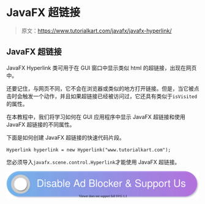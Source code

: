 # JavaFX 超链接

> 原文：<https://www.tutorialkart.com/javafx/javafx-hyperlink/>

## JavaFX 超链接

JavaFX Hyperlink 类可用于在 GUI 窗口中显示类似 html 的超链接，出现在网页中。

还要记住，与网页不同，它不会在浏览器或类似的地方打开链接。但是，当它被点击时会触发一个动作，并且如果超链接已经被访问过，它还具有类似于`isVisited`的属性。

在本教程中，我们将学习如何在 GUI 应用程序中显示 JavaFX 超链接和使用 JavaFX 超链接的不同属性。

下面是如何创建 JavaFX 超链接的快速代码片段。

```
Hyperlink hyperlink = new Hyperlink("www.tutorialkart.com");
```

您必须导入`javafx.scene.control.Hyperlink`才能使用 JavaFX 超链接。

[![](img/925da31b32d6bc3827932f6c8afb11bb.png)](https://www.tutorialkart.com/)